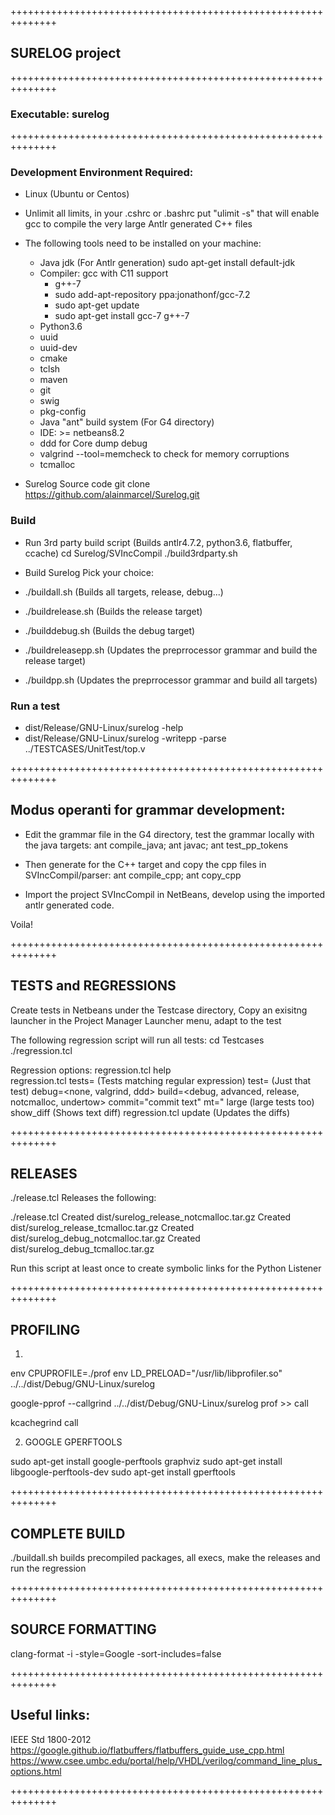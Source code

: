 ++++++++++++++++++++++++++++++++++++++++++++++++++++++++++++++
## SURELOG project
++++++++++++++++++++++++++++++++++++++++++++++++++++++++++++++
### Executable: surelog
++++++++++++++++++++++++++++++++++++++++++++++++++++++++++++++

### Development Environment Required:

* Linux (Ubuntu or Centos)

* Unlimit all limits, in your .cshrc or .bashrc put "ulimit -s"
  that will enable gcc to compile the very large Antlr generated C++ files

* The following tools need to be installed on your machine:
  * Java jdk (For Antlr generation)
    sudo apt-get install default-jdk
  * Compiler: gcc with C11 support
    * g++-7
    * sudo add-apt-repository ppa:jonathonf/gcc-7.2
    * sudo apt-get update
    * sudo apt-get install gcc-7 g++-7
  * Python3.6
  * uuid
  * uuid-dev
  * cmake
  * tclsh
  * maven
  * git
  * swig
  * pkg-config
  * Java "ant" build system (For G4 directory)
  * IDE: >= netbeans8.2
  * ddd for Core dump debug
  * valgrind --tool=memcheck to check for memory corruptions
  * tcmalloc

* Surelog Source code
git clone https://github.com/alainmarcel/Surelog.git

### Build

* Run 3rd party build script (Builds antlr4.7.2, python3.6, flatbuffer, ccache)
cd Surelog/SVIncCompil
./build3rdparty.sh

* Build Surelog
Pick your choice:
* ./buildall.sh       (Builds all targets, release, debug...)
* ./buildrelease.sh   (Builds the release target)
* ./builddebug.sh     (Builds the debug target)
* ./buildreleasepp.sh (Updates the preprrocessor grammar and build the release target)
* ./buildpp.sh        (Updates the preprrocessor grammar and build all targets)


### Run a test

* dist/Release/GNU-Linux/surelog -help
* dist/Release/GNU-Linux/surelog -writepp -parse ../TESTCASES/UnitTest/top.v

++++++++++++++++++++++++++++++++++++++++++++++++++++++++++++++
## Modus operanti for grammar development:

* Edit the grammar file in the G4 directory, test the grammar locally with the java targets: 
ant compile_java; ant javac; ant test_pp_tokens

* Then generate for the C++ target and copy the cpp files in SVIncCompil/parser: ant compile_cpp; ant copy_cpp

* Import the project SVIncCompil in NetBeans, develop using the imported antlr generated code.

Voila! 

++++++++++++++++++++++++++++++++++++++++++++++++++++++++++++++
## TESTS and REGRESSIONS

Create tests in Netbeans under the Testcase directory,
 Copy an exisitng launcher in the Project Manager Launcher menu, adapt to the test

The following regression script will run all tests:
cd Testcases
./regression.tcl

Regression options:
 regression.tcl help   
 regression.tcl tests=<testname>                  (Tests matching regular expression)
                test=<testname>                   (Just that test)
                debug=<none, valgrind, ddd>
                build=<debug, advanced, release, notcmalloc, undertow>
                commit=\"commit text\"
                mt=<nbThreads>"
                large                             (large tests too)
                show_diff                         (Shows text diff)
 regression.tcl update (Updates the diffs)  


++++++++++++++++++++++++++++++++++++++++++++++++++++++++++++++
## RELEASES

./release.tcl Releases the following:

./release.tcl
Created  dist/surelog_release_notcmalloc.tar.gz
Created  dist/surelog_release_tcmalloc.tar.gz
Created  dist/surelog_debug_notcmalloc.tar.gz
Created  dist/surelog_debug_tcmalloc.tar.gz

Run this script at least once to create symbolic links for the Python Listener

++++++++++++++++++++++++++++++++++++++++++++++++++++++++++++++
## PROFILING

1)

env CPUPROFILE=./prof env LD_PRELOAD="/usr/lib/libprofiler.so"  ../../dist/Debug/GNU-Linux/surelog <test>

google-pprof --callgrind  ../../dist/Debug/GNU-Linux/surelog prof >> call

kcachegrind call 

2) GOOGLE GPERFTOOLS

sudo apt-get install google-perftools graphviz
sudo apt-get install libgoogle-perftools-dev
sudo apt-get install gperftools

++++++++++++++++++++++++++++++++++++++++++++++++++++++++++++++
## COMPLETE BUILD

./buildall.sh
            builds precompiled packages, all execs, make the releases and run the regression


++++++++++++++++++++++++++++++++++++++++++++++++++++++++++++++
## SOURCE FORMATTING

clang-format -i -style=Google -sort-includes=false <files>

++++++++++++++++++++++++++++++++++++++++++++++++++++++++++++++
## Useful links:

IEEE Std 1800-2012
https://google.github.io/flatbuffers/flatbuffers_guide_use_cpp.html
https://www.csee.umbc.edu/portal/help/VHDL/verilog/command_line_plus_options.html

++++++++++++++++++++++++++++++++++++++++++++++++++++++++++++++
